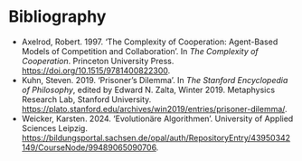 # Bibliography

<!-- Chicago Style (UK) -->
<!-- (author, yyyy) -->

- Axelrod, Robert. 1997. ‘The Complexity of Cooperation: Agent-Based Models of Competition and Collaboration’. In *The Complexity of Cooperation*. Princeton University Press. https://doi.org/10.1515/9781400822300.
- Kuhn, Steven. 2019. ‘Prisoner’s Dilemma’. In *The Stanford Encyclopedia of Philosophy*, edited by Edward N. Zalta, Winter 2019. Metaphysics Research Lab, Stanford University. https://plato.stanford.edu/archives/win2019/entries/prisoner-dilemma/.
- Weicker, Karsten. 2024. ‘Evolutionäre Algorithmen’. University of Applied Sciences Leipzig. https://bildungsportal.sachsen.de/opal/auth/RepositoryEntry/43950342149/CourseNode/99489065090706.
